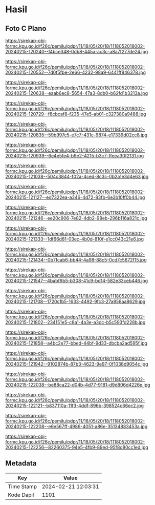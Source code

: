 # Hasil

## Foto C Plano

https://sirekap-obj-formc.kpu.go.id/f26c/pemilu/pdpr/11/18/05/20/18/1118052018002-20240215-120240--f4bce348-0db8-445a-ac3c-a8a7f277de24.jpg

https://sirekap-obj-formc.kpu.go.id/f26c/pemilu/pdpr/11/18/05/20/18/1118052018002-20240215-120552--7d0f5fbe-2e66-4232-98a9-6441ff846378.jpg

https://sirekap-obj-formc.kpu.go.id/f26c/pemilu/pdpr/11/18/05/20/18/1118052018002-20240215-120638--eaab6ec8-5654-47a3-8db0-b62fd1b3213a.jpg

https://sirekap-obj-formc.kpu.go.id/f26c/pemilu/pdpr/11/18/05/20/18/1118052018002-20240215-120729--f8cbcaf8-f235-47e5-ab01-c327380a9488.jpg

https://sirekap-obj-formc.kpu.go.id/f26c/pemilu/pdpr/11/18/05/20/18/1118052018002-20240215-120835--59b997c5-e7c7-431c-9874-e17339d02cc8.jpg

https://sirekap-obj-formc.kpu.go.id/f26c/pemilu/pdpr/11/18/05/20/18/1118052018002-20240215-120939--6e4e5fe4-b9e2-4215-b3c7-ffeea30f2131.jpg

https://sirekap-obj-formc.kpu.go.id/f26c/pemilu/pdpr/11/18/05/20/18/1118052018002-20240215-121038--504c3844-f02a-4ced-8c3c-0b2a1e3d4e63.jpg

https://sirekap-obj-formc.kpu.go.id/f26c/pemilu/pdpr/11/18/05/20/18/1118052018002-20240215-121127--ed7322ea-a346-4d72-83fb-6e2b10ff0b44.jpg

https://sirekap-obj-formc.kpu.go.id/f26c/pemilu/pdpr/11/18/05/20/18/1118052018002-20240215-121246--ee20c906-7e82-4db2-98eb-296b116a821c.jpg

https://sirekap-obj-formc.kpu.go.id/f26c/pemilu/pdpr/11/18/05/20/18/1118052018002-20240215-121333--1df66d81-03ec-4b0d-810f-e1cc043c21e6.jpg

https://sirekap-obj-formc.kpu.go.id/f26c/pemilu/pdpr/11/18/05/20/18/1118052018002-20240215-121434--0b7fcab6-bb44-4a98-88c5-0cd7c5672f15.jpg

https://sirekap-obj-formc.kpu.go.id/f26c/pemilu/pdpr/11/18/05/20/18/1118052018002-20240215-121547--4babf9b5-b308-41c9-bd14-582e33ceb446.jpg

https://sirekap-obj-formc.kpu.go.id/f26c/pemilu/pdpr/11/18/05/20/18/1118052018002-20240215-121708--1720c1b5-1633-4492-9fc3-27a858aa8629.jpg

https://sirekap-obj-formc.kpu.go.id/f26c/pemilu/pdpr/11/18/05/20/18/1118052018002-20240215-121802--234151e5-c8a1-4a3e-a3dc-b5c593fd228b.jpg

https://sirekap-obj-formc.kpu.go.id/f26c/pemilu/pdpr/11/18/05/20/18/1118052018002-20240215-121858--a4bc2e77-bbed-44bf-9d33-dbcba2ad595f.jpg

https://sirekap-obj-formc.kpu.go.id/f26c/pemilu/pdpr/11/18/05/20/18/1118052018002-20240215-121942--9102874b-87b3-4623-9e97-0f1038d9054c.jpg

https://sirekap-obj-formc.kpu.go.id/f26c/pemilu/pdpr/11/18/05/20/18/1118052018002-20240215-122038--be88ca22-d04b-4d77-9181-d9d806d4226e.jpg

https://sirekap-obj-formc.kpu.go.id/f26c/pemilu/pdpr/11/18/05/20/18/1118052018002-20240215-122121--b837110a-11f3-4ddf-896b-398524c66ec2.jpg

https://sirekap-obj-formc.kpu.go.id/f26c/pemilu/pdpr/11/18/05/20/18/1118052018002-20240215-122208--e6e567ff-4986-4051-a86e-35134883453a.jpg

https://sirekap-obj-formc.kpu.go.id/f26c/pemilu/pdpr/11/18/05/20/18/1118052018002-20240215-122256--82260375-94e5-4fb9-89ed-95f8d80cc1ed.jpg


## Metadata

| Key        | Value               |
| ---------- | ------------------- |
| Time Stamp | 2024-02-21 12:03:31 |
| Kode Dapil | 1101                |



